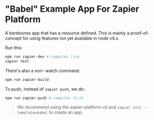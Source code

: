 # "Babel" Example App For Zapier Platform

A barebones app that has a resource defined. This is mainly a proof-of-concept for using features not yet available in node v4.x.

Run this:

```bash
npm run zapier-dev # compiles live
zapier test
```

There's also a non- watch command:

```bash
npm run zapier-build
```

To push, instead of `zapier push`, we do:

```bash
npm run zapier-push # compiles first
```

> We recommend using the zapier-platform-cli and `zapier init --template=babel` to create an app.
